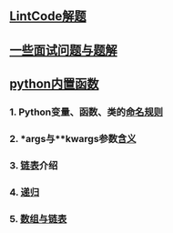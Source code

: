 ## [LintCode解题](https://github.com/2048JiaLi/Lint-Code)
## [一些面试问题与题解](./题目与答案/readme.md)
## [python内置函数](https://mp.weixin.qq.com/s/D9757cXD8MET2yAzig3PHQ)


### 1. Python变量、函数、类的[命名规则](https://github.com/2048JiaLi/PY3_privacy/blob/master/Python%E9%9D%A2%E8%AF%95/%E5%8F%98%E9%87%8F%E3%80%81%E5%87%BD%E6%95%B0%E3%80%81%E7%B1%BB%E7%9A%84%E5%91%BD%E5%90%8D%E8%A7%84%E5%88%99.md)
### 2. \*args与\*\*kwargs参数[含义](https://github.com/2048JiaLi/PY3_privacy/blob/master/Python%E9%9D%A2%E8%AF%95/*args%E5%92%8C**kwargs%E5%90%AB%E4%B9%89.md)
### 3. [链表](./链表.md)介绍
### 4. [递归](./递归recursion.md)
### 5. [数组与链表](./数组与链表介绍.md)